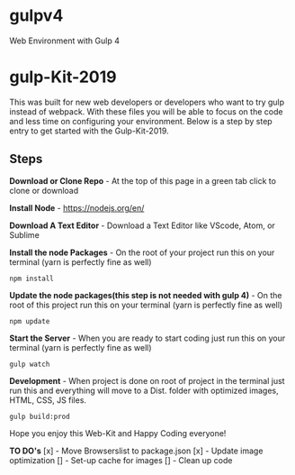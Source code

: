 # gulpv4
Web Environment with Gulp 4 

# gulp-Kit-2019
 This was built for new web developers or developers who want to try gulp instead of webpack. With these files you will be able to focus on the code and less time on configuring your environment.
 Below is a step by step entry to get started with the Gulp-Kit-2019.
 
 ## Steps
**Download or Clone Repo** - At the top of this page in a green tab click to clone or download


**Install Node** - https://nodejs.org/en/


**Download A Text Editor** - Download a Text Editor like VScode, Atom, or Sublime


**Install the node Packages** - On the root of your project run this on your terminal 
(yarn is perfectly fine as well)


```
npm install
```

**Update the node packages(this step is not needed with gulp 4)** - On the root of this project run this on your terminal 
(yarn is perfectly fine as well)

```
npm update
```

**Start the Server** - When you are ready to start coding just run this on your terminal 
(yarn is perfectly fine as well)

```
gulp watch
```


**Development** - When project is done on root of project in the terminal just run this and everything will 
move to a Dist. folder with optimized images, HTML, CSS, JS files.

```
gulp build:prod
```

Hope you enjoy this Web-Kit and Happy Coding everyone!


**TO DO's**
[x] - Move Browserslist to package.json
[x] - Update image optimization 
[] - Set-up cache for images
[] - Clean up code